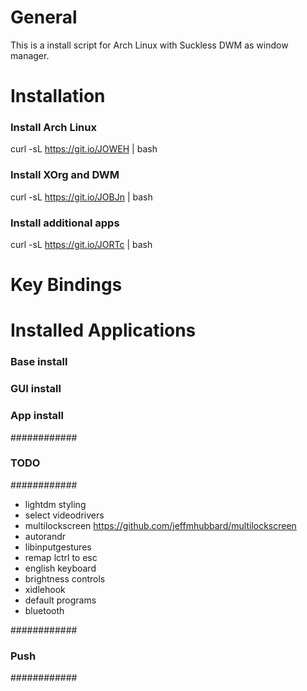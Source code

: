 # General
This is a install script for Arch Linux with Suckless DWM as window manager.

# Installation

### Install Arch Linux
curl -sL https://git.io/JOWEH | bash

### Install XOrg and DWM
curl -sL https://git.io/JOBJn | bash

### Install additional apps
curl -sL https://git.io/JORTc | bash

# Key Bindings

# Installed Applications 
### Base install

### GUI install

### App install







############
### TODO ###
############

- lightdm styling
- select videodrivers
- multilockscreen https://github.com/jeffmhubbard/multilockscreen
- autorandr
- libinputgestures
- remap lctrl to esc
- english keyboard
- brightness controls
- xidlehook
- default programs
- bluetooth

############
### Push ###
############


